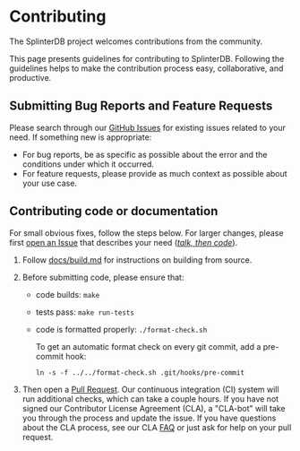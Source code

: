 # Contributing

The SplinterDB project welcomes contributions from the community.

This page presents guidelines for contributing to SplinterDB. Following the guidelines helps to make the contribution process easy, collaborative, and productive.

## Submitting Bug Reports and Feature Requests
Please search through our [GitHub Issues](https://github.com/vmware/splinterdb/issues) for existing issues related to your need.  If something new is appropriate:
- For bug reports, be as specific as possible about the error and the conditions under which it occurred.
- For feature requests, please provide as much context as possible about your use case.


## Contributing code or documentation
For small obvious fixes, follow the steps below.  For larger changes, please first [open an Issue](https://github.com/vmware/splinterdb/issues/new) that describes your need ([*talk, then code*](https://dave.cheney.net/2019/02/18/talk-then-code)).

1. Follow [docs/build.md](docs/build.md) for instructions on building from source.

2. Before submitting code, please ensure that:
    - code builds: `make`
    - tests pass: `make run-tests`
    - code is formatted properly: `./format-check.sh`

        To get an automatic format check on every git commit, add a pre-commit hook:
        ```
        ln -s -f ../../format-check.sh .git/hooks/pre-commit
        ```

3. Then open a [Pull Request](https://github.com/vmware/splinterdb/pulls).  Our continuous integration (CI) system will run additional checks, which can take a couple hours.  If you have not signed our Contributor License Agreement (CLA), a "CLA-bot" will take you through the process and update the issue.  If you have questions about the CLA process, see our CLA [FAQ](https://cla.vmware.com/faq) or just ask for help on your pull request.
